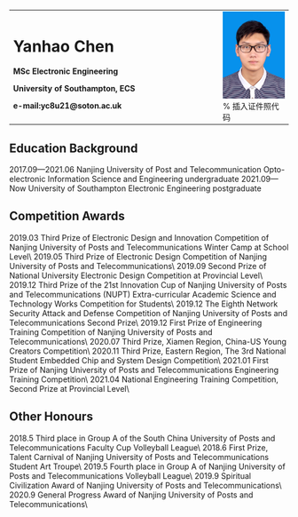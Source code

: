 <table border="0">
  <tr>
    <td width="75%">
      <h1>Yanhao Chen</h1>
      <p><b>MSc Electronic Engineering</b></p>
      <p><b>University of Southampton, ECS</b></p>
      <p><b>e-mail:yc8u21@soton.ac.uk</b></p>
    </td>
    <td width="25%">
      <img src="/IMG_0018(20210815-171342).JPG" width="100%">      % 插入证件照代码
    </td>
  </tr>
</table>


## Education Background
2017.09—2021.06   Nanjing University of Post and Telecommunication      Opto-electronic Information Science and Engineering   undergraduate
2021.09—Now		    University of Southampton                             Electronic Engineering				                        postgraduate

## Competition Awards
2019.03 Third Prize of Electronic Design and Innovation Competition of Nanjing University of Posts and Telecommunications Winter Camp at School Level\\
2019.05 Third Prize of Electronic Design Competition of Nanjing University of Posts and Telecommunications\\
2019.09 Second Prize of National University Electronic Design Competition at Provincial Level\\
2019.12 Third Prize of the 21st Innovation Cup of Nanjing University of Posts and Telecommunications (NUPT) Extra-curricular Academic Science and Technology Works Competition for Students\\
2019.12 The Eighth Network Security Attack and Defense Competition of Nanjing University of Posts and Telecommunications Second Prize\\
2019.12 First Prize of Engineering Training Competition of Nanjing University of Posts and Telecommunications\\
2020.07 Third Prize, Xiamen Region, China-US Young Creators Competition\\
2020.11 Third Prize, Eastern Region, The 3rd National Student Embedded Chip and System Design Competition\\
2021.01 First Prize of Nanjing University of Posts and Telecommunications Engineering Training Competition\\
2021.04 National Engineering Training Competition, Second Prize at Provincial Level\\

## Other Honours
2018.5 Third place in Group A of the South China University of Posts and Telecommunications Faculty Cup Volleyball League\\
2018.6 First Prize, Talent Carnival of Nanjing University of Posts and Telecommunications Student Art Troupe\\
2019.5 Fourth place in Group A of Nanjing University of Posts and Telecommunications Volleyball League\\
2019.9 Spiritual Civilization Award of Nanjing University of Posts and Telecommunications\\
2020.9 General Progress Award of Nanjing University of Posts and Telecommunications\\
